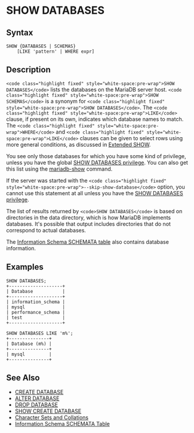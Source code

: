 
# SHOW DATABASES

## Syntax


```
SHOW {DATABASES | SCHEMAS}
    [LIKE 'pattern' | WHERE expr]
```


## Description


`<code class="highlight fixed" style="white-space:pre-wrap">SHOW DATABASES</code>` lists the databases on the MariaDB server host.
`<code class="highlight fixed" style="white-space:pre-wrap">SHOW SCHEMAS</code>` is a synonym for 
`<code class="highlight fixed" style="white-space:pre-wrap">SHOW DATABASES</code>`. The `<code class="highlight fixed" style="white-space:pre-wrap">LIKE</code>` clause, if
present on its own, indicates which database names to match. The `<code class="highlight fixed" style="white-space:pre-wrap">WHERE</code>` and `<code class="highlight fixed" style="white-space:pre-wrap">LIKE</code>` clauses can be given to select rows using more general conditions, as discussed in [Extended SHOW](extended-show.md).


You see only those databases for which you have some kind of
privilege, unless you have the global 
[SHOW DATABASES privilege](../../account-management-sql-commands/grant.md). You
can also get this list using the [mariadb-show](../../../../../clients-and-utilities/mariadb-show.md) command.


If the server was started with the `<code class="highlight fixed" style="white-space:pre-wrap">--skip-show-database</code>`
option, you cannot use this statement at all unless you have the
[SHOW DATABASES privilege](../../account-management-sql-commands/grant.md).


The list of results returned by `<code>SHOW DATABASES</code>` is based on directories in the data directory, which is how MariaDB implements databases. It's possible that output includes directories that do not correspond to actual databases.


The [Information Schema SCHEMATA table](../system-tables/information-schema/information-schema-tables/information-schema-schemata-table.md) also contains database information.


## Examples


```
SHOW DATABASES;
+--------------------+
| Database           |
+--------------------+
| information_schema |
| mysql              |
| performance_schema |
| test               |
+--------------------+
```

```
SHOW DATABASES LIKE 'm%';
+---------------+
| Database (m%) |
+---------------+
| mysql         |
+---------------+
```

## See Also


* [CREATE DATABASE](../../data-definition/create/create-database.md)
* [ALTER DATABASE](../../data-definition/alter/alter-database.md)
* [DROP DATABASE](../../data-definition/drop/drop-database.md)
* [SHOW CREATE DATABASE](show-create-database.md)
* [Character Sets and Collations](../../../../data-types/string-data-types/character-sets/supported-character-sets-and-collations.md)
* [Information Schema SCHEMATA Table](../system-tables/information-schema/information-schema-tables/information-schema-schemata-table.md)

